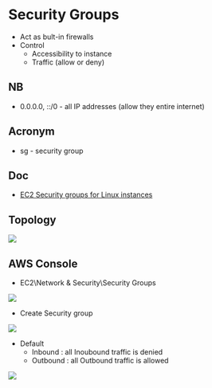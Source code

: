 # Security Groups
* Act as bult-in firewalls
* Control
	* Accessibility to instance
	* Traffic (allow or deny)

## NB
* 0.0.0.0, ::/0 - all IP addresses (allow they entire internet)

## Acronym
* sg - security group

## Doc
* [EC2 Security groups for Linux instances](https://docs.aws.amazon.com/AWSEC2/latest/UserGuide/ec2-security-groups.html?icmpid=docs_ec2_console#creating-security-group)

## Topology
[<img src="https://i.imgur.com/V0nk7kY.png">](https://i.imgur.com/V0nk7kY.png)

## AWS Console
* EC2\Network & Security\Security Groups

[<img src="https://i.imgur.com/xtDozF6.png">](https://i.imgur.com/xtDozF6.png)

* Create Security group

[<img src="https://i.imgur.com/zf2ZKdt.png">](https://i.imgur.com/zf2ZKdt.png)

* Default
	* Inbound : all Inoubound traffic is denied
	* Outbound : all Outbound traffic is allowed
	
[<img src="https://i.imgur.com/RqUipAc.png">](https://i.imgur.com/RqUipAc.png)
